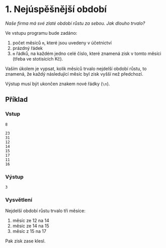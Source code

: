 # 1. Nejúspěšnější období

_Naše firma má své zlaté období růstu za sebou. Jak dlouho trvalo?_

Ve vstupu programu bude zadáno:
1. počet měsíců `m`, které jsou uvedeny v účetnictví
2. prázdný řádek
3. `m` řádků, na každém jedno celé číslo, které znamená zisk v tomto měsíci (třeba ve stotisících Kč).

Vaším úkolem je vypsat, kolik měsíců trvalo nejdelší období růstu, to znamená, že každý následující měsíc byl zisk vyšší než předchozí.

Výstup musí být ukončen znakem nové řádky (`\n`).

## Příklad

### Vstup
```
8

23
31
12
14
15
17
11
16
```

### Výstup
```
3
```

### Vysvětlení
Nejdelší období růstu trvalo tři měsíce:

1. měsíc ze 12 na 14
2. měsíc ze 14 na 15
3. měsíc z 15 na 17

Pak zisk zase klesl.
